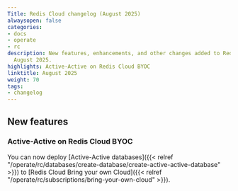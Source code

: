 ```yaml
---
Title: Redis Cloud changelog (August 2025)
alwaysopen: false
categories:
- docs
- operate
- rc
description: New features, enhancements, and other changes added to Redis Cloud during
  August 2025.
highlights: Active-Active on Redis Cloud BYOC
linktitle: August 2025
weight: 70
tags:
- changelog
---
```


## New features

### Active-Active on Redis Cloud BYOC

You can now deploy [Active-Active databases]({{< relref "/operate/rc/databases/create-database/create-active-active-database" >}}) to [Redis Cloud Bring your own Cloud]({{< relref "/operate/rc/subscriptions/bring-your-own-cloud" >}}). 
